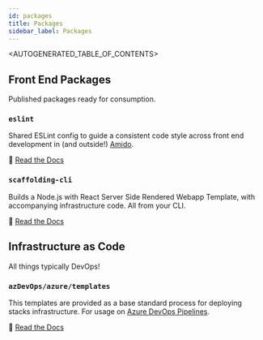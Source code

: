 ```yaml
---
id: packages
title: Packages
sidebar_label: Packages
---
```


<AUTOGENERATED_TABLE_OF_CONTENTS>

## Front End Packages

Published packages ready for consumption.

### `eslint`

Shared ESLint config to guide a consistent code style across front end development in (and outside!) [Amido](https://amido.com).

📖 [Read the Docs](https://github.com/amido/stacks-webapp-template/blob/master/packages/eslint-config/README.md)

### `scaffolding-cli`

Builds a Node.js with React Server Side Rendered Webapp Template, with accompanying infrastructure code. All from your CLI.

📖 [Read the Docs](https://github.com/amido/stacks-webapp-template/blob/master/packages/scaffolding-cli/README.md)

## Infrastructure as Code

All things typically DevOps!

### `azDevOps/azure/templates`

This templates are provided as a base standard process for deploying stacks infrastructure. For usage on [Azure DevOps Pipelines](https://azure.microsoft.com/en-gb/services/devops/pipelines/).

📖 [Read the Docs](https://github.com/amido/stacks-pipeline-templates/blob/master/README.md)
